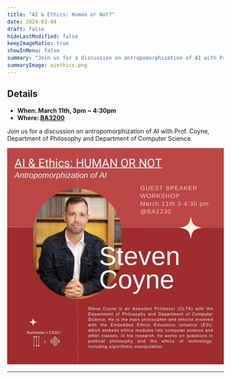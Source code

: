 ```yaml
---
title: "AI & Ethics: Human or Not?"
date: 2024-03-04
draft: false
hideLastModified: false
keepImageRatio: true
showInMenu: false
summary: "Join us for a discussion on antropomorphization of AI with Prof. Coyne."
summaryImage: aiethics.png
---
```


## Details

- **When: March 11th, 3pm ~ 4:30pm**
- **Where: [BA3200](https://maps.app.goo.gl/7UVFUmyUdVwx39ZY7)**

Join us for a discussion on antropomorphization of AI with Prof. Coyne, Department of Philosophy and Department of Computer Science.

![Join us](aiethics.png)

---
